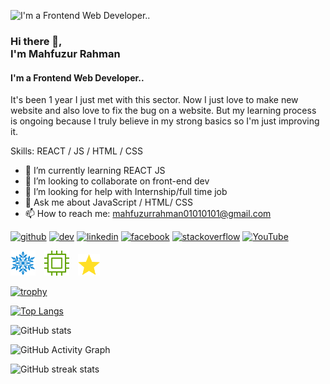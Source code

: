 ![I'm a Frontend Web Developer..](https://media-exp1.licdn.com/dms/image/C5616AQFG0FsLlyS-mg/profile-displaybackgroundimage-shrink_350_1400/0/1661941009290?e=1668643200&v=beta&t=de-hl8JG-ks3Yj3ZHWsTK3T14x-bvi1NHQt-JI1IylY)

### Hi there 👋, <br>I'm **Mahfuzur Rahman**
#### I'm a Frontend Web Developer..


It's been 1 year I just met with this sector. Now I just love to make new website and also love to fix the bug on a website. But my learning process is ongoing because I truly believe in my strong basics so I'm just improving it.

Skills:   REACT / JS / HTML / CSS

- 🌱 I’m currently learning REACT JS 
- 👯 I’m looking to collaborate on front-end dev 
- 🤔 I’m looking for help with Internship/full time job 
- 💬 Ask me about JavaScript / HTML/ CSS  
- 📫 How to reach me: mahfuzurrahman01010101@gmail.com 


[<img src='https://cdn.jsdelivr.net/npm/simple-icons@3.0.1/icons/github.svg' alt='github' height='40'>](https://github.com/mahfuzurrahman01)  [<img src='https://cdn.jsdelivr.net/npm/simple-icons@3.0.1/icons/hashnode.svg' alt='dev' height='40'>](mahfuz01)  [<img src='https://cdn.jsdelivr.net/npm/simple-icons@3.0.1/icons/linkedin.svg' alt='linkedin' height='40'>](https://www.linkedin.com/in/mahfuzur-rahman01/)  [<img src='https://cdn.jsdelivr.net/npm/simple-icons@3.0.1/icons/facebook.svg' alt='facebook' height='40'>](https://www.facebook.com/abir.hossin.313)  [<img src='https://cdn.jsdelivr.net/npm/simple-icons@3.0.1/icons/stackoverflow.svg' alt='stackoverflow' height='40'>](https://stackoverflow.com/users/muhammad-mahfuzur-rahman)  [<img src='https://cdn.jsdelivr.net/npm/simple-icons@3.0.1/icons/youtube.svg' alt='YouTube' height='40'>](https://www.youtube.com/channel/UCAJ5N5N4D3WtVph5CXKiACg)  

<a href='https://archiveprogram.github.com/'><img src='https://raw.githubusercontent.com/acervenky/animated-github-badges/master/assets/acbadge.gif' width='40' height='40'></a> <a href='https://docs.github.com/en/developers'><img src='https://raw.githubusercontent.com/acervenky/animated-github-badges/master/assets/devbadge.gif' width='40' height='40'></a> <a href='https://stars.github.com/'><img src='https://raw.githubusercontent.com/acervenky/animated-github-badges/master/assets/starbadge.gif' width='35' height='35'></a> 

[![trophy](https://github-profile-trophy.vercel.app/?username=mahfuzurrahman01)](https://github.com/ryo-ma/github-profile-trophy)

[![Top Langs](https://github-readme-stats.vercel.app/api/top-langs/?username=mahfuzurrahman01)](https://github.com/anuraghazra/github-readme-stats)

![GitHub stats](https://github-readme-stats.vercel.app/api?username=mahfuzurrahman01&show_icons=true)  

![GitHub Activity Graph](https://activity-graph.herokuapp.com/graph?username=mahfuzurrahman01)  

![GitHub streak stats](https://github-readme-streak-stats.herokuapp.com/?user=mahfuzurrahman01)  



